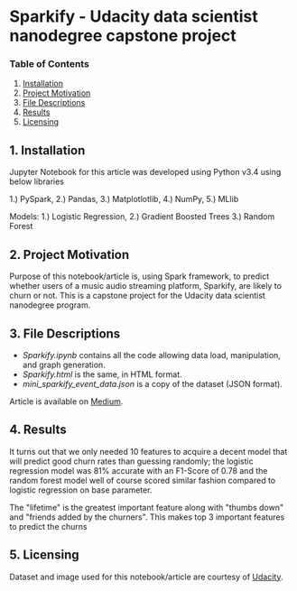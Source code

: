 # Sparkify - Udacity data scientist nanodegree capstone project

### Table of Contents

1. [ Installation ](#installation)
2. [ Project Motivation ](#motivation)
3. [ File Descriptions ](#filedesc)
4. [ Results ](#results)
5. [ Licensing ](#licensing)

## 1. Installation <a name="installation"></a>
Jupyter Notebook for this article was developed using Python v3.4 using below libraries

1.) PySpark,
2.) Pandas,
3.) Matplotlotlib,
4.) NumPy,
5.) MLlib

Models:
1.) Logistic Regression,
2.) Gradient Boosted Trees
3.) Random Forest



## 2. Project Motivation <a name="motivation"></a>
Purpose of this notebook/article is, using Spark framework, to predict whether users of a music audio streaming platform, Sparkify, are likely to churn or not. This is a capstone project for the Udacity data scientist nanodegree program.

## 3. File Descriptions <a name="filedesc"></a>
* _Sparkify.ipynb_ contains all the code allowing data load, manipulation, and graph generation.
* _Sparkify.html_ is the same, in HTML format.
* _mini_sparkify_event_data.json_ is a copy of the dataset (JSON format).

Article is available on [Medium](https://medium.com/@tgpath18/sparkify-predicting-the-customer-churn-43e228ddb71e).

## 4. Results <a name="results"></a>

It turns out that we only needed 10 features to acquire a decent model that will predict good churn rates than guessing randomly; the logistic regression model was 81% accurate with an F1-Score of 0.78 and the random forest model well of course scored similar fashion compared to logistic regression on base parameter.


The "lifetime" is the greatest important feature along with "thumbs down" and "friends added by the churners". This makes top 3 important features to predict the churns

## 5. Licensing <a name="licensing"></a>

Dataset and image used for this notebook/article are courtesy of [Udacity](https://www.udacity.com).